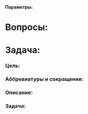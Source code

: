 #### Параметры:
# Вопросы:

# Задача: 
### Цель:

### Аббревиатуры и сокращения:

### Описание:

### Задача:
